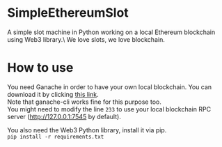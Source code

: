 # SimpleEthereumSlot
A simple slot machine in Python working on a local Ethereum blockchain using Web3 library.\ 
We love slots, we love blockchain.

# How to use
You need Ganache in order to have your own local blockchain. You can download it by clicking [this link](https://www.trufflesuite.com/ganache).\
Note that ganache-cli works fine for this purpose too.\
You might need to modify the line ```233``` to use your local blockchain RPC server (http://127.0.0.1:7545 by default).

You also need the Web3 Python library, install it via pip.\
```pip install -r requirements.txt```
